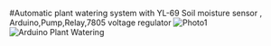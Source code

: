 #Automatic plant watering system with YL-69 Soil moisture sensor , Arduino,Pump,Relay,7805 voltage regulator
![Photo1](https://user-images.githubusercontent.com/57947304/195354587-0150ea54-f203-41db-b0af-506888705532.jpeg)
![Arduino Plant Watering](https://user-images.githubusercontent.com/57947304/189767566-e2145b37-5912-47ad-a2dc-e9c54b3f4763.JPG)
